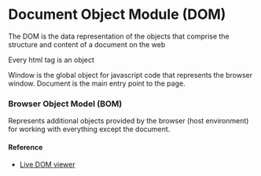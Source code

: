 # Document Object Module (DOM)
The DOM is the data representation of the objects that comprise the structure and content of a document on the web

Every html tag is an object


Window is the global object for javascript code that represents the browser window.
Document is the main entry point to the page.

### Browser Object Model (BOM)
Represents additional objects provided by the browser (host environment) for working with everything except the document.

#### Reference
- [Live DOM viewer](http://software.hixie.ch/utilities/js/live-dom-viewer/)